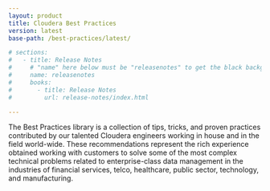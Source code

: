 ```yaml
---
layout: product
title: Cloudera Best Practices
version: latest
base-path: /best-practices/latest/

# sections:
#   - title: Release Notes
#     # "name" here below must be "releasenotes" to get the black background
#     name: releasenotes
#     books:
#       - title: Release Notes
#         url: release-notes/index.html

---
```

The Best Practices library is a collection of tips, tricks, and proven
practices contributed by our talented Cloudera engineers working in
house and in the field world-wide. These recommendations represent the
rich experience obtained working with customers to solve some of the
most complex technical problems related to enterprise-class data
management in the industries of financial services, telco, healthcare,
public sector, technology, and manufacturing.

